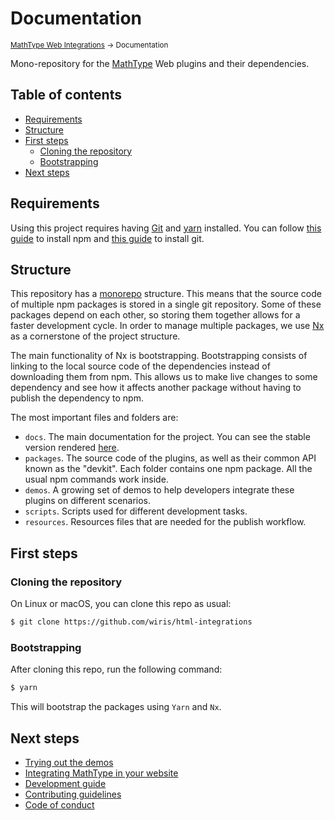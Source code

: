 # Documentation

<small>[MathType Web Integrations](../README.md) → Documentation</small>

Mono-repository for the [MathType](http://www.wiris.com/en/mathtype) Web plugins and their dependencies.

## Table of contents

- [Requirements](#requirements)
- [Structure](#structure)
- [First steps](#first-steps)
  - [Cloning the repository](#cloning-the-repository)
  - [Bootstrapping](#bootstrapping)
- [Next steps](#next-steps)

## Requirements

Using this project requires having [Git] and [yarn](https://yarnpkg.com/) installed.
You can follow [this guide](https://docs.npmjs.com/downloading-and-installing-node-js-and-npm) to install npm and [this guide](https://www.atlassian.com/git/tutorials/install-git) to install git.

[Git]: https://git-scm.com/
[npm]: https://www.npmjs.com/

## Structure

This repository has a [monorepo](https://en.wikipedia.org/wiki/Monorepo) structure.
This means that the source code of multiple npm packages is stored in a single git repository.
Some of these packages depend on each other, so storing them together allows for a faster development cycle.
In order to manage multiple packages, we use [Nx](https://nx.dev/) as a cornerstone of the project structure.

The main functionality of Nx is bootstrapping.
Bootstrapping consists of linking to the local source code of the dependencies instead of downloading them from npm.
This allows us to make live changes to some dependency and see how it affects another package without having to publish the dependency to npm.

The most important files and folders are:

- `docs`. The main documentation for the project.
    You can see the stable version rendered [here](https://wiris.github.io/html-integrations).
- `packages`. The source code of the plugins, as well as their common API known as the "devkit".
    Each folder contains one npm package.
    All the usual npm commands work inside.
- `demos`. A growing set of demos to help developers integrate these plugins on different scenarios.
- `scripts`. Scripts used for different development tasks.
- `resources`. Resources files that are needed for the publish workflow.

## First steps

### Cloning the repository

On Linux or macOS, you can clone this repo as usual:

```sh
$ git clone https://github.com/wiris/html-integrations
```

### Bootstrapping

After cloning this repo, run the following command:

```sh
$ yarn
```

This will bootstrap the packages using `Yarn` and `Nx`.

## Next steps

- [Trying out the demos](demos/README.md)
- [Integrating MathType in your website](integration/README.md)
- [Development guide](development/README.md)
- [Contributing guidelines](contributing/README.md)
- [Code of conduct](code-of-conduct/README.md)
